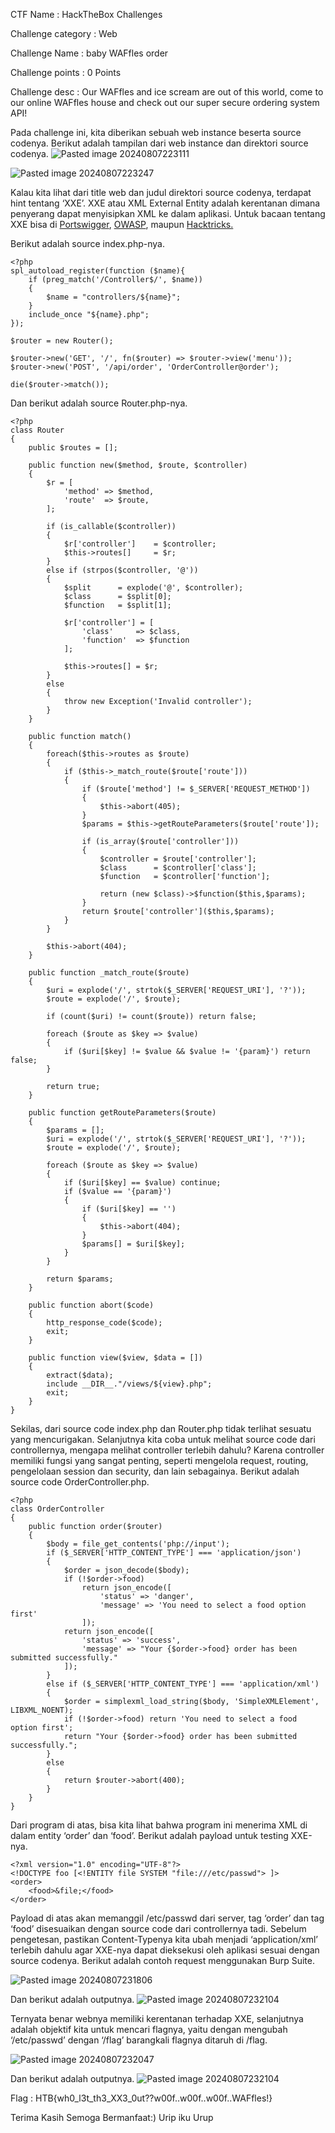CTF Name           : HackTheBox Challenges

Challenge category : Web

Challenge Name     : baby WAFfles order

Challenge points   : 0 Points

Challenge desc     : Our WAFfles and ice scream are out of this world, come to our online WAFfles house and check out our super secure ordering system API!


Pada challenge ini, kita diberikan sebuah web instance beserta source codenya. Berikut adalah tampilan dari web instance dan direktori source codenya.
![Pasted image 20240807223111](https://github.com/user-attachments/assets/bb701e7c-9057-42e1-91d7-883dc6f90364)


![Pasted image 20240807223247](https://github.com/user-attachments/assets/88456c41-8d9c-411a-ab23-b68144560b23)


Kalau kita lihat dari title web dan judul direktori source codenya, terdapat hint tentang ‘XXE’. XXE atau XML External Entity adalah kerentanan dimana penyerang dapat menyisipkan XML ke dalam aplikasi. Untuk bacaan tentang XXE bisa di [Portswigger](https://portswigger.net/web-security/xxe), [OWASP](https://owasp.org/www-community/vulnerabilities/XML_External_Entity_(XXE)_Processing), maupun [Hacktricks.](https://book.hacktricks.xyz/pentesting-web/xxe-xee-xml-external-entity)

Berikut adalah source index.php-nya.
```
<?php
spl_autoload_register(function ($name){
    if (preg_match('/Controller$/', $name))
    {
        $name = "controllers/${name}";
    }
    include_once "${name}.php";
});

$router = new Router();

$router->new('GET', '/', fn($router) => $router->view('menu'));
$router->new('POST', '/api/order', 'OrderController@order');

die($router->match());
```

Dan berikut adalah source Router.php-nya.
```
<?php
class Router 
{
    public $routes = [];

    public function new($method, $route, $controller)
    {
        $r = [
            'method' => $method,
            'route'  => $route,
        ];

        if (is_callable($controller))
        {
            $r['controller']    = $controller;
            $this->routes[]     = $r;
        }
        else if (strpos($controller, '@'))
        {
            $split      = explode('@', $controller);
            $class      = $split[0];
            $function   = $split[1];
            
            $r['controller'] = [
                'class'     => $class,
                'function'  => $function
            ];
            
            $this->routes[] = $r;
        }
        else
        {
            throw new Exception('Invalid controller');
        }
    }

    public function match()
    {
        foreach($this->routes as $route)
        {
            if ($this->_match_route($route['route']))
            {
                if ($route['method'] != $_SERVER['REQUEST_METHOD'])
                {
                    $this->abort(405);
                }
                $params = $this->getRouteParameters($route['route']);

                if (is_array($route['controller']))
                {
                    $controller = $route['controller'];
                    $class      = $controller['class'];
                    $function   = $controller['function'];

                    return (new $class)->$function($this,$params);
                }
                return $route['controller']($this,$params);
            }
        }

        $this->abort(404);
    }

    public function _match_route($route)
    {
        $uri = explode('/', strtok($_SERVER['REQUEST_URI'], '?'));
        $route = explode('/', $route);

        if (count($uri) != count($route)) return false;

        foreach ($route as $key => $value)
        {
            if ($uri[$key] != $value && $value != '{param}') return false;
        }

        return true;
    }

    public function getRouteParameters($route)
    {
        $params = [];
        $uri = explode('/', strtok($_SERVER['REQUEST_URI'], '?'));
        $route = explode('/', $route);

        foreach ($route as $key => $value)
        {
            if ($uri[$key] == $value) continue;
            if ($value == '{param}')
            {
                if ($uri[$key] == '')
                {
                    $this->abort(404);
                }
                $params[] = $uri[$key];
            }
        }

        return $params;
    }

    public function abort($code)
    {
        http_response_code($code);
        exit;
    }

    public function view($view, $data = [])
    {
        extract($data);
        include __DIR__."/views/${view}.php";
        exit;
    }
}
```

Sekilas, dari source code index.php dan Router.php tidak terlihat sesuatu yang mencurigakan. Selanjutnya kita coba untuk melihat source code dari controllernya, mengapa melihat controller terlebih dahulu? Karena controller memiliki fungsi yang sangat penting, seperti mengelola request, routing, pengelolaan session dan security, dan lain sebagainya. Berikut adalah source code OrderController.php.
```
<?php
class OrderController
{
    public function order($router)
    {
        $body = file_get_contents('php://input');
        if ($_SERVER['HTTP_CONTENT_TYPE'] === 'application/json')
        {
            $order = json_decode($body);
            if (!$order->food) 
                return json_encode([
                    'status' => 'danger',
                    'message' => 'You need to select a food option first'
                ]);
            return json_encode([
                'status' => 'success',
                'message' => "Your {$order->food} order has been submitted successfully."
            ]);
        }
        else if ($_SERVER['HTTP_CONTENT_TYPE'] === 'application/xml')
        {
            $order = simplexml_load_string($body, 'SimpleXMLElement', LIBXML_NOENT);
            if (!$order->food) return 'You need to select a food option first';
            return "Your {$order->food} order has been submitted successfully.";
        }
        else
        {
            return $router->abort(400);
        }
    }
}
```

Dari program di atas, bisa kita lihat bahwa program ini menerima XML di dalam entity ‘order’ dan ‘food’. 
Berikut adalah payload untuk testing XXE-nya.

```
<?xml version="1.0" encoding="UTF-8"?>
<!DOCTYPE foo [<!ENTITY file SYSTEM "file:///etc/passwd"> ]>
<order>
    <food>&file;</food>
</order>
```

Payload di atas akan memanggil /etc/passwd dari server, tag ‘order’ dan tag ‘food’ disesuaikan dengan source code dari controllernya tadi. Sebelum pengetesan, pastikan Content-Typenya kita ubah menjadi ‘application/xml’ terlebih dahulu agar XXE-nya dapat dieksekusi oleh aplikasi sesuai dengan source codenya. Berikut adalah contoh request menggunakan Burp Suite.

![Pasted image 20240807231806](https://github.com/user-attachments/assets/d5ce57dc-57cf-4973-a9c2-da56f74b68b0)


Dan berikut adalah outputnya.
![Pasted image 20240807232104](https://github.com/user-attachments/assets/af801d10-752b-4ace-bcf2-694ea7bedc17)



Ternyata benar webnya memiliki kerentanan terhadap XXE, selanjutnya adalah objektif kita untuk mencari flagnya, yaitu dengan mengubah ‘/etc/passwd’ dengan ‘/flag’ barangkali flagnya ditaruh di /flag. 

![Pasted image 20240807232047](https://github.com/user-attachments/assets/87ecabf3-4921-4f5f-b8a1-854bb38dcc20)

Dan berikut adalah outputnya.
![Pasted image 20240807232104](https://github.com/user-attachments/assets/66d7e859-f835-4476-ac91-e449c65a6e43)


Flag : HTB{wh0_l3t_th3_XX3_0ut??w00f..w00f..w00f..WAFfles!}

Terima Kasih Semoga Bermanfaat:)
Urip iku Urup
